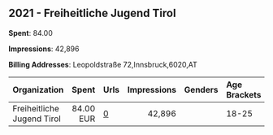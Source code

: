 ## 2021 - Freiheitliche Jugend Tirol 
**Spent**: 84.00

**Impressions**: 42,896

**Billing Addresses**: Leopoldstraße 72,Innsbruck,6020,AT

|Organization|Spent|Urls|Impressions|Genders|Age Brackets|Country Codes|
|:---|---:|:---|---:|:---|:---|:---|
|Freiheitliche Jugend Tirol|84.00 EUR|[0](https://www.snap.com/political-ads/asset/43399191a9fc4d8d32c4bbda1a9cfdbb66de053d111eabf4ebf6fdf9c997d62e?mediaType=jpeg)|42,896||18-25|austria|
